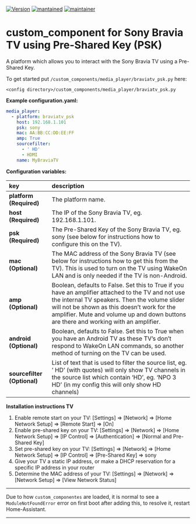 [![Version](https://img.shields.io/badge/version-0.2.5-green.svg?style=for-the-badge)](#) [![mantained](https://img.shields.io/maintenance/yes/2019.svg?style=for-the-badge)](#) [![maintainer](https://img.shields.io/badge/maintainer-%20%40gerard33-blue.svg?style=for-the-badge)](#)

# custom_component for Sony Bravia TV using Pre-Shared Key (PSK)
A platform which allows you to interact with the Sony Bravia TV using a Pre-Shared Key.

To get started put `/custom_components/media_player/braviatv_psk.py` here:

`<config directory>/custom_components/media_player/braviatv_psk.py`  
  
**Example configuration.yaml:**

```yaml
media_player:
  - platform: braviatv_psk
    host: 192.168.1.101
    psk: sony
    mac: AA:BB:CC:DD:EE:FF
    amp: True
    sourcefilter:
      - ' HD'
      - HDMI
    name: MyBraviaTV
```

**Configuration variables:**  
  
key | description  
:--- | :---  
**platform (Required)** | The platform name.
**host (Required)** | The IP of the Sony Bravia TV, eg. 192.168.1.101.
**psk (Required)** | The Pre-Shared Key of the Sony Bravia TV, eg. sony (see below for instructions how to configure this on the TV).
**mac  (Optional)** | The MAC address of the Sony Bravia TV (see below for instructions how to get this from the TV). This is used to turn on the TV using WakeOn LAN and is only needed if the TV is non-Android.
**amp (Optional)** | Boolean, defaults to False. Set this to True if you have an amplifier attached to the TV and not use the internal TV speakers. Then the volume slider will not be shown as this doesn’t work for the amplifier. Mute and volume up and down buttons are there and working with an amplifier.
**android (Optional)** | Boolean, defaults to False. Set this to True when you have an Android TV as these TV’s don’t respond to WakeOn LAN commands, so another method of turning on the TV can be used.
**sourcefilter (Optional)** | List of text that is used to filter the source list, eg. ’ HD’ (with quotes) will only show TV channels in the source list which contain ‘HD’, eg. ‘NPO 3 HD’ (in my config this will only show HD channels)

**Installation instructions TV**
1. Enable remote start on your TV: [Settings] => [Network] => [Home Network Setup] => [Remote Start] => [On]
2. Enable pre-shared key on your TV: [Settings] => [Network] => [Home Network Setup] => [IP Control] => [Authentication] => [Normal and Pre-Shared Key]
3. Set pre-shared key on your TV: [Settings] => [Network] => [Home Network Setup] => [IP Control] => [Pre-Shared Key] => sony
4. Give your TV a static IP address, or make a DHCP reservation for a specific IP address in your router
5. Determine the MAC address of your TV: [Settings] => [Network] => [Network Setup] => [View Network Status]
  
***
Due to how `custom_componentes` are loaded, it is normal to see a `ModuleNotFoundError` error on first boot after adding this, to resolve it, restart Home-Assistant.

***
